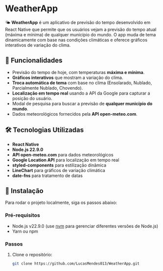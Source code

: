 # WeatherApp

🌤️ **WeatherApp** é um aplicativo de previsão do tempo desenvolvido em React Native que permite que os usuários vejam a previsão do tempo atual (máxima e mínima) de qualquer município do mundo. O app muda de tema dinamicamente com base nas condições climáticas e oferece gráficos interativos de variação do clima.

## 🚀 Funcionalidades

- Previsão do tempo de hoje, com temperaturas **máxima e mínima**.
- **Gráficos interativos** que mostram a variação do clima.
- **Troca automática de tema** com base no clima (Ensolarado, Nublado, Parcialmente Nublado, Chovendo).
- **Localização em tempo real** usando a API da Google para capturar a posição do usuário.
- Modal de pesquisa para buscar a previsão de **qualquer município do mundo**.
- Dados meteorológicos fornecidos pela **API open-meteo.com**.

## 🛠️ Tecnologias Utilizadas

- **React Native**
- **Node.js 22.9.0**
- **API open-meteo.com** para dados meteorológicos
- **Google Location API** para localização em tempo real
- **styled-components** para estilização dinâmica
- **LineChart** para gráficos de variação climática
- **date-fns** para tratamento de datas

## 📱 Instalação

Para rodar o projeto localmente, siga os passos abaixo:

### Pré-requisitos
- Node.js v22.9.0 (use [nvm](https://github.com/nvm-sh/nvm) para gerenciar diferentes versões de Node.js)
- Yarn ou npm

### Passos

1. Clone o repositório:

   ```bash
   git clone https://github.com/LucasMendes013/WeatherApp.git

